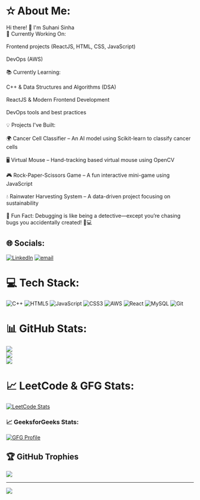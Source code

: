 # ✫ About Me:
Hi there! 👋 I'm Suhani Sinha<br>🚀 Currently Working On:<br><br>Frontend projects (ReactJS, HTML, CSS, JavaScript)<br><br>DevOps (AWS)<br><br>📚 Currently Learning:<br><br>C++ & Data Structures and Algorithms (DSA)<br><br>ReactJS & Modern Frontend Development<br><br>DevOps tools and best practices<br><br>💡 Projects I've Built:<br><br>🌍 Cancer Cell Classifier – An AI model using Scikit-learn to classify cancer cells<br><br>🖥️ Virtual Mouse – Hand-tracking based virtual mouse using OpenCV<br><br>🎮 Rock-Paper-Scissors Game – A fun interactive mini-game using JavaScript<br><br>💧 Rainwater Harvesting System – A data-driven project focusing on sustainability<br><br>🌱 Fun Fact: Debugging is like being a detective—except you’re chasing bugs you accidentally created! 📝💻

## 🌐 Socials:
[![LinkedIn](https://img.shields.io/badge/LinkedIn-%230077B5.svg?logo=linkedin&logoColor=white)](https://www.linkedin.com/in/suhani-sinha-522544251/) [![email](https://img.shields.io/badge/Email-D14836?logo=gmail&logoColor=white)](mailto:suhanisinha405@gmail.com) 

# 💻 Tech Stack:
![C++](https://img.shields.io/badge/c++-%2300599C.svg?style=for-the-badge&logo=c%2B%2B&logoColor=white) ![HTML5](https://img.shields.io/badge/html5-%23E34F26.svg?style=for-the-badge&logo=html5&logoColor=white) ![JavaScript](https://img.shields.io/badge/javascript-%23323330.svg?style=for-the-badge&logo=javascript&logoColor=%23F7DF1E) ![CSS3](https://img.shields.io/badge/css3-%231572B6.svg?style=for-the-badge&logo=css3&logoColor=white) ![AWS](https://img.shields.io/badge/AWS-%23FF9900.svg?style=for-the-badge&logo=amazon-aws&logoColor=white) ![React](https://img.shields.io/badge/react-%2320232a.svg?style=for-the-badge&logo=react&logoColor=%2361DAFB) ![MySQL](https://img.shields.io/badge/mysql-4479A1.svg?style=for-the-badge&logo=mysql&logoColor=white) ![Git](https://img.shields.io/badge/git-%23F05033.svg?style=for-the-badge&logo=git&logoColor=white)

# 📊 GitHub Stats:
![](https://github-readme-stats.vercel.app/api?username=SUHAANII&theme=dark&hide_border=false&include_all_commits=false&count_private=false)<br/>
![](https://nirzak-streak-stats.vercel.app/?user=SUHAANII&theme=dark&hide_border=false)<br/>
![](https://github-readme-stats.vercel.app/api/top-langs/?username=SUHAANII&theme=dark&hide_border=false&include_all_commits=false&count_private=false&layout=compact)

# 📈 LeetCode & GFG Stats:
[![LeetCode Stats](https://leetcard.jacoblin.cool/suhanisinha2022?theme=dark&font=Abel&ext=activity)](https://leetcode.com/u/suhanisinha2022/)

### 📈 GeeksforGeeks Stats:
[![GFG Profile](https://img.shields.io/badge/GeeksforGeeks-0F9D58?style=for-the-badge&logo=geeksforgeeks&logoColor=white)](https://www.geeksforgeeks.org/user/suhanisiicat/)


## 🏆 GitHub Trophies
![](https://github-profile-trophy.vercel.app/?username=SUHAANII&theme=onedark&no-frame=false&no-bg=true&margin-w=4)

---
[![](https://visitcount.itsvg.in/api?id=SUHAANII&icon=0&color=0)](https://visitcount.itsvg.in)

<!-- Proudly created with GPRM ( https://gprm.itsvg.in ) -->

